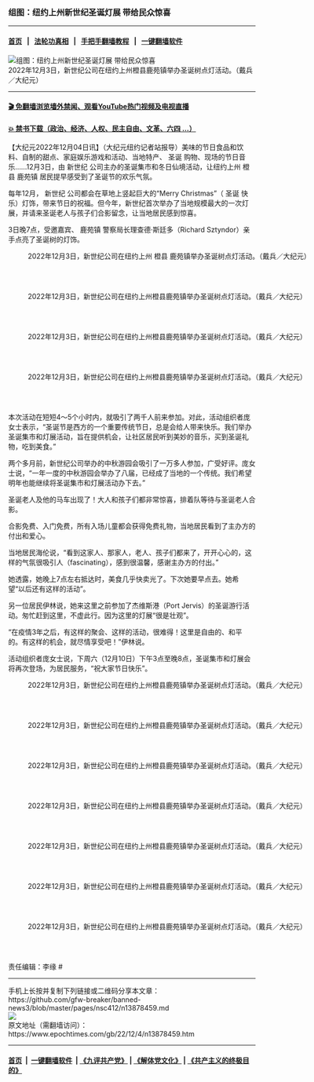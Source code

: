 ### 组图：纽约上州新世纪圣诞灯展 带给民众惊喜
------------------------

#### [首页](https://github.com/gfw-breaker/banned-news3/blob/master/README.md) &nbsp;&nbsp;|&nbsp;&nbsp; [法轮功真相](https://github.com/begood0513/basic/blob/master/README.md)  &nbsp;&nbsp;|&nbsp;&nbsp; [手把手翻墙教程](https://github.com/gfw-breaker/guides/wiki)  &nbsp;&nbsp;|&nbsp;&nbsp; [一键翻墙软件](https://github.com/gfw-breaker/nogfw/blob/master/README.md)  



<div><img alt="组图：纽约上州新世纪圣诞灯展 带给民众惊喜" class="attachment-djy_600_400 size-djy_600_400 wp-post-image" src="https://i.epochtimes.com/assets/uploads/2022/12/id13878484-2212032235001973-600x400.jpg"/>
<div class="caption">
 2022年12月3日，新世纪公司在纽约上州橙县鹿苑镇举办圣诞树点灯活动。（戴兵／大纪元）
</div></div><hr/>

#### [ 🎬  免翻墙浏览墙外禁闻、观看YouTube热门视频及电视直播](https://github.com/gfw-breaker/HelloWorld)

#### [ 💥  禁书下载（政治、经济、人权、民主自由、文革、六四 ...）](https://github.com/gfw-breaker/books/blob/master/README.md)

<div><p>
 【大纪元2022年12月04日讯】（大纪元纽约记者站报导）美味的节日食品和饮料、自制的甜点、家庭娱乐游戏和活动、当地特产、
 <ok href="https://www.epochtimes.com/gb/tag/%E5%9C%A3%E8%AF%9E.html">
  圣诞
 </ok>
 购物、现场的节日音乐……12月3日，由
 <ok href="https://www.epochtimes.com/gb/tag/%E6%96%B0%E4%B8%96%E7%BA%AA.html">
  新世纪
 </ok>
 公司主办的圣诞集市和冬日仙境活动，让纽约上州
 <ok href="https://www.epochtimes.com/gb/tag/%E6%A9%99%E5%8E%BF.html">
  橙县
 </ok>
 <ok href="https://www.epochtimes.com/gb/tag/%E9%B9%BF%E8%8B%91%E9%95%87.html">
  鹿苑镇
 </ok>
 居民提早感受到了圣诞节的欢乐气氛。
</p>
<p>
 每年12月，
 <ok href="https://www.epochtimes.com/gb/tag/%E6%96%B0%E4%B8%96%E7%BA%AA.html">
  新世纪
 </ok>
 公司都会在草地上竖起巨大的“Merry Christmas”（
 <ok href="https://www.epochtimes.com/gb/tag/%E5%9C%A3%E8%AF%9E.html">
  圣诞
 </ok>
 快乐）灯饰，带来节日的祝福。但今年，新世纪首次举办了当地规模最大的一次灯展，并请来圣诞老人与孩子们合影留念，让当地居民感到惊喜。
</p>
<p>
 3日晚7点，受邀嘉宾、
 <ok href="https://www.epochtimes.com/gb/tag/%E9%B9%BF%E8%8B%91%E9%95%87.html">
  鹿苑镇
 </ok>
 警察局长理查德‧斯廷多（Richard Sztyndor）亲手点亮了圣诞树的灯饰。
</p>
<figure aria-describedby="caption-attachment-13878464" class="wp-caption aligncenter" id="attachment_13878464" style="width: 600px">
 <ok href="https://i.epochtimes.com/assets/uploads/2022/12/id13878464-2212032235301973.jpg" target="_blank">
  <img alt="" class="size-large wp-image-13878464" src="https://i.epochtimes.com/assets/uploads/2022/12/id13878464-2212032235301973-600x400.jpg" title=""/>
 </ok>
 <br/><figcaption class="wp-caption-text" id="caption-attachment-13878464">
  2022年12月3日，新世纪公司在纽约上州
  <ok href="https://www.epochtimes.com/gb/tag/%E6%A9%99%E5%8E%BF.html">
   橙县
  </ok>
  鹿苑镇举办圣诞树点灯活动。（戴兵／大纪元）
 </figcaption><br/>
</figure><br/>
<figure aria-describedby="caption-attachment-13878465" class="wp-caption aligncenter" id="attachment_13878465" style="width: 600px">
 <ok href="https://i.epochtimes.com/assets/uploads/2022/12/id13878465-2212032235271973.jpg" target="_blank">
  <img alt="" class="size-large wp-image-13878465" src="https://i.epochtimes.com/assets/uploads/2022/12/id13878465-2212032235271973-600x400.jpg" title=""/>
 </ok>
 <br/><figcaption class="wp-caption-text" id="caption-attachment-13878465">
  2022年12月3日，新世纪公司在纽约上州橙县鹿苑镇举办圣诞树点灯活动。（戴兵／大纪元）
 </figcaption><br/>
</figure><br/>
<figure aria-describedby="caption-attachment-13878470" class="wp-caption aligncenter" id="attachment_13878470" style="width: 600px">
 <ok href="https://i.epochtimes.com/assets/uploads/2022/12/id13878470-2212032235131973.jpg" target="_blank">
  <img alt="" class="size-large wp-image-13878470" src="https://i.epochtimes.com/assets/uploads/2022/12/id13878470-2212032235131973-600x400.jpg" title=""/>
 </ok>
 <br/><figcaption class="wp-caption-text" id="caption-attachment-13878470">
  2022年12月3日，新世纪公司在纽约上州橙县鹿苑镇举办圣诞树点灯活动。（戴兵／大纪元）
 </figcaption><br/>
</figure><br/>
<figure aria-describedby="caption-attachment-13878473" class="wp-caption aligncenter" id="attachment_13878473" style="width: 600px">
 <ok href="https://i.epochtimes.com/assets/uploads/2022/12/id13878473-2212032235051973.jpg" target="_blank">
  <img alt="" class="size-large wp-image-13878473" src="https://i.epochtimes.com/assets/uploads/2022/12/id13878473-2212032235051973-600x400.jpg" title=""/>
 </ok>
 <br/><figcaption class="wp-caption-text" id="caption-attachment-13878473">
  2022年12月3日，新世纪公司在纽约上州橙县鹿苑镇举办圣诞树点灯活动。（戴兵／大纪元）
 </figcaption><br/>
</figure><br/>
<p>
 本次活动在短短4～5个小时内，就吸引了两千人前来参加。对此，活动组织者庞女士表示，“圣诞节是西方的一个重要传统节日，总是会给人带来快乐。我们举办圣诞集市和灯展活动，旨在提供机会，让社区居民听到美妙的音乐，买到圣诞礼物，吃到美食。”
</p>
<p>
 两个多月前，新世纪公司举办的中秋游园会吸引了一万多人参加，广受好评。庞女士说，“一年一度的中秋游园会举办了八届，已经成了当地的一个传统。我们希望明年也能继续将圣诞集市和灯展活动办下去。”
</p>
<p>
 圣诞老人及他的马车出现了！大人和孩子们都非常惊喜，排着队等待与圣诞老人合影。
</p>
<p>
 合影免费、入门免费，所有入场儿童都会获得免费礼物，当地居民看到了主办方的付出和爱心。
</p>
<p>
 当地居民海伦说，“看到这家人、那家人，老人、孩子们都来了，开开心心的，这样的气氛很吸引人（fascinating），感到很温馨，感谢主办方的付出。”
</p>
<p>
 她透露，她晚上7点左右抵达时，美食几乎快卖光了。下次她要早点去。她希望“以后还有这样的活动”。
</p>
<p>
 另一位居民伊林说，她来这里之前参加了杰维斯港（Port Jervis）的圣诞游行活动。匆忙赶到这里，不虚此行。因为这里的灯展“很是壮观”。
</p>
<p>
 “在疫情3年之后，有这样的聚会、这样的活动，很难得！这里是自由的、和平的。有这样的机会，就尽情享受吧！”伊林说。
</p>
<p>
 活动组织者庞女士说，下周六（12月10日）下午3点至晚8点，圣诞集市和灯展会将再次登场，为居民服务，“祝大家节日快乐”。
</p>
<figure aria-describedby="caption-attachment-13878478" class="wp-caption aligncenter" id="attachment_13878478" style="width: 600px">
 <ok href="https://i.epochtimes.com/assets/uploads/2022/12/id13878478-2212032234491973.jpg" target="_blank">
  <img alt="" class="size-large wp-image-13878478" src="https://i.epochtimes.com/assets/uploads/2022/12/id13878478-2212032234491973-600x400.jpg" title=""/>
 </ok>
 <br/><figcaption class="wp-caption-text" id="caption-attachment-13878478">
  2022年12月3日，新世纪公司在纽约上州橙县鹿苑镇举办圣诞树点灯活动。（戴兵／大纪元）
 </figcaption><br/>
</figure><br/>
<figure aria-describedby="caption-attachment-13878479" class="wp-caption aligncenter" id="attachment_13878479" style="width: 600px">
 <ok href="https://i.epochtimes.com/assets/uploads/2022/12/id13878479-2212032234441973.jpg" target="_blank">
  <img alt="" class="size-large wp-image-13878479" src="https://i.epochtimes.com/assets/uploads/2022/12/id13878479-2212032234441973-600x400.jpg" title=""/>
 </ok>
 <br/><figcaption class="wp-caption-text" id="caption-attachment-13878479">
  2022年12月3日，新世纪公司在纽约上州橙县鹿苑镇举办圣诞树点灯活动。（戴兵／大纪元）
 </figcaption><br/>
</figure><br/>
<figure aria-describedby="caption-attachment-13878480" class="wp-caption aligncenter" id="attachment_13878480" style="width: 600px">
 <ok href="https://i.epochtimes.com/assets/uploads/2022/12/id13878480-2212032234411973.jpg" target="_blank">
  <img alt="" class="size-large wp-image-13878480" src="https://i.epochtimes.com/assets/uploads/2022/12/id13878480-2212032234411973-600x400.jpg" title=""/>
 </ok>
 <br/><figcaption class="wp-caption-text" id="caption-attachment-13878480">
  2022年12月3日，新世纪公司在纽约上州橙县鹿苑镇举办圣诞树点灯活动。（戴兵／大纪元）
 </figcaption><br/>
</figure><br/>
<figure aria-describedby="caption-attachment-13878469" class="wp-caption aligncenter" id="attachment_13878469" style="width: 600px">
 <ok href="https://i.epochtimes.com/assets/uploads/2022/12/id13878469-2212032235161973.jpg" target="_blank">
  <img alt="" class="size-large wp-image-13878469" src="https://i.epochtimes.com/assets/uploads/2022/12/id13878469-2212032235161973-600x400.jpg" title=""/>
 </ok>
 <br/><figcaption class="wp-caption-text" id="caption-attachment-13878469">
  2022年12月3日，新世纪公司在纽约上州橙县鹿苑镇举办圣诞树点灯活动。（戴兵／大纪元）
 </figcaption><br/>
</figure><br/>
<figure aria-describedby="caption-attachment-13878471" class="wp-caption aligncenter" id="attachment_13878471" style="width: 600px">
 <ok href="https://i.epochtimes.com/assets/uploads/2022/12/id13878471-2212032235111973.jpg" target="_blank">
  <img alt="" class="size-large wp-image-13878471" src="https://i.epochtimes.com/assets/uploads/2022/12/id13878471-2212032235111973-600x400.jpg" title=""/>
 </ok>
 <br/><figcaption class="wp-caption-text" id="caption-attachment-13878471">
  2022年12月3日，新世纪公司在纽约上州橙县鹿苑镇举办圣诞树点灯活动。（戴兵／大纪元）
 </figcaption><br/>
</figure><br/>
<figure aria-describedby="caption-attachment-13878472" class="wp-caption aligncenter" id="attachment_13878472" style="width: 600px">
 <ok href="https://i.epochtimes.com/assets/uploads/2022/12/id13878472-2212032235081973.jpg" target="_blank">
  <img alt="" class="size-large wp-image-13878472" src="https://i.epochtimes.com/assets/uploads/2022/12/id13878472-2212032235081973-600x400.jpg" title=""/>
 </ok>
 <br/><figcaption class="wp-caption-text" id="caption-attachment-13878472">
  2022年12月3日，新世纪公司在纽约上州橙县鹿苑镇举办圣诞树点灯活动。（戴兵／大纪元）
 </figcaption><br/>
</figure><br/>
<figure aria-describedby="caption-attachment-13878468" class="wp-caption aligncenter" id="attachment_13878468" style="width: 600px">
 <ok href="https://i.epochtimes.com/assets/uploads/2022/12/id13878468-2212032235191973.jpg" target="_blank">
  <img alt="" class="size-large wp-image-13878468" src="https://i.epochtimes.com/assets/uploads/2022/12/id13878468-2212032235191973-600x400.jpg" title=""/>
 </ok>
 <br/><figcaption class="wp-caption-text" id="caption-attachment-13878468">
  2022年12月3日，新世纪公司在纽约上州橙县鹿苑镇举办圣诞树点灯活动。（戴兵／大纪元）
 </figcaption><br/>
</figure><br/>
<p>
 责任编辑：李缘 #
</p>
</div>
<hr/>
手机上长按并复制下列链接或二维码分享本文章：<br/>
https://github.com/gfw-breaker/banned-news3/blob/master/pages/nsc412/n13878459.md <br/>
<a href='https://github.com/gfw-breaker/banned-news3/blob/master/pages/nsc412/n13878459.md'><img src='https://github.com/gfw-breaker/banned-news3/blob/master/pages/nsc412/n13878459.md.png'/></a> <br/>
原文地址（需翻墙访问）：https://www.epochtimes.com/gb/22/12/4/n13878459.htm


------------------------
#### [首页](https://github.com/gfw-breaker/banned-news3/blob/master/README.md) &nbsp;|&nbsp; [一键翻墙软件](https://github.com/gfw-breaker/nogfw/blob/master/README.md) &nbsp;| [《九评共产党》](https://github.com/gfw-breaker/9ping.md/blob/master/README.md#九评之一评共产党是什么) | [《解体党文化》](https://github.com/gfw-breaker/jtdwh.md/blob/master/README.md) | [《共产主义的终极目的》](https://github.com/gfw-breaker/gczydzjmd.md/blob/master/README.md)


<img src='http://gfw-breaker.win/banned-news3/pages/nsc412/n13878459.md' width='0px' height='0px'/>
